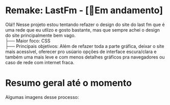 # Remake: LastFm - [🔴Em andamento]
Olá!! Nesse projeto estou tentando refazer o design do site do last fm que é uma rede que eu utlizo e gosto bastante, mas que sempre achei o design do site principalmente bem vago.  
├── Maior foco: CSS  
├── Principais objetivos: Além de refazer toda a parte gráfica, deixar o site mais acessível, oferecer pro usúario opções de interface escura/clara e também uma mais leve e com menos detalhes gráficos pra navegadores ou caso de rede com internet fraca.  

# Resumo geral até o momento
Algumas imagens desse processo:

